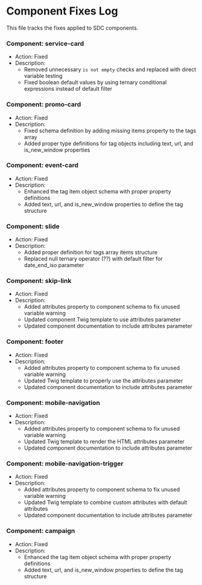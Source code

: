 # Component Fixes Log

This file tracks the fixes applied to SDC components.

### Component: service-card
- Action: Fixed
- Description: 
  - Removed unnecessary `is not empty` checks and replaced with direct variable testing
  - Fixed boolean default values by using ternary conditional expressions instead of default filter

### Component: promo-card
- Action: Fixed
- Description: 
  - Fixed schema definition by adding missing items property to the tags array
  - Added proper type definitions for tag objects including text, url, and is_new_window properties

### Component: event-card
- Action: Fixed
- Description: 
  - Enhanced the tag item object schema with proper property definitions 
  - Added text, url, and is_new_window properties to define the tag structure

### Component: slide
- Action: Fixed
- Description: 
  - Added proper definition for tags array items structure
  - Replaced null ternary operator (??) with default filter for date_end_iso parameter

### Component: skip-link
- Action: Fixed
- Description: 
  - Added attributes property to component schema to fix unused variable warning
  - Updated component Twig template to use attributes parameter
  - Updated component documentation to include attributes parameter

### Component: footer
- Action: Fixed
- Description: 
  - Added attributes property to component schema to fix unused variable warning
  - Updated Twig template to properly use the attributes parameter
  - Updated component documentation to include attributes parameter

### Component: mobile-navigation
- Action: Fixed
- Description: 
  - Added attributes property to component schema to fix unused variable warning
  - Updated Twig template to render the HTML attributes parameter
  - Updated component documentation to include attributes parameter

### Component: mobile-navigation-trigger
- Action: Fixed
- Description: 
  - Added attributes property to component schema to fix unused variable warning
  - Updated Twig template to combine custom attributes with default attributes
  - Updated component documentation to include attributes parameter

### Component: campaign
- Action: Fixed
- Description: 
  - Enhanced the tag item object schema with proper property definitions
  - Added text, url, and is_new_window properties to define the tag structure
